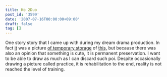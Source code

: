 ```yaml
---
title: Ko 2Duo
post_id: '3599'
date: '2007-07-16T00:00:00+09:00'
draft: false
tag: []
---
```


One story story that I came up with during my dream drama production. In fact [it](/3546) was a picture [of temporary storage](/3546) of [this,](/3546) but because there was also an opinion that something is cute, it is permanent preservation. I want to be able to draw as much as I can discard such poi. Despite occasionally drawing a picture called practice, it is rehabilitation to the end, reality is not reached the level of training.